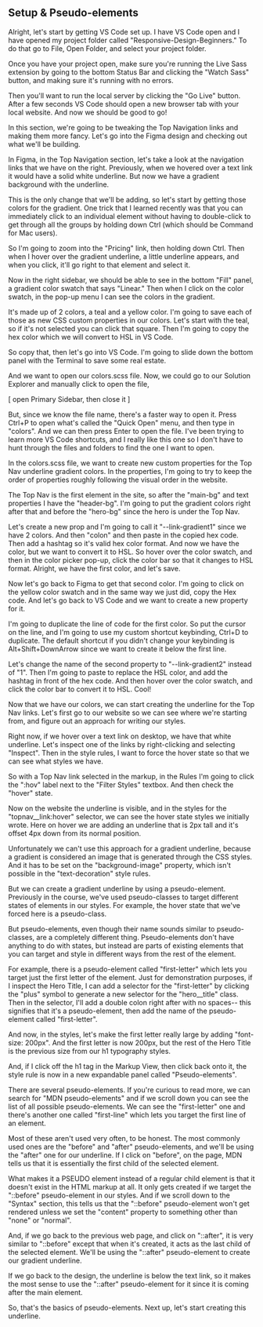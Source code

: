 ## Setup & Pseudo-elements

Alright, let's start by getting VS Code set up. I have VS Code open and I have opened my project folder called "Responsive-Design-Beginners." To do that go to File, Open Folder, and select your project folder.

Once you have your project open, make sure you're running the Live Sass extension by going to the bottom Status Bar and clicking the "Watch Sass" button, and making sure it's running with no errors.

Then you'll want to run the local server by clicking the "Go Live" button. After a few seconds VS Code should open a new browser tab with your local website. And now we should be good to go!

In this section, we're going to be tweaking the Top Navigation links and making them more fancy. Let's go into the Figma design and checking out what we'll be building.

In Figma, in the Top Navigation section, let's take a look at the navigation links that we have on the right. Previously, when we hovered over a text link it would have a solid white underline. But now we have a gradient background with the underline.

This is the only change that we'll be adding, so let's start by getting those colors for the gradient. One trick that I learned recently was that you can immediately click to an individual element without having to double-click to get through all the groups by holding down Ctrl (which should be Command for Mac users).

So I'm going to zoom into the "Pricing" link, then holding down Ctrl. Then when I hover over the gradient underline, a little underline appears, and when you click, it'll go right to that element and select it.

Now in the right sidebar, we should be able to see in the bottom "Fill" panel, a gradient color swatch that says "Linear." Then when I click on the color swatch, in the pop-up menu I can see the colors in the gradient.

It's made up of 2 colors, a teal and a yellow color. I'm going to save each of those as new CSS custom properties in our colors. Let's start with the teal, so if it's not selected you can click that square. Then I'm going to copy the hex color which we will convert to HSL in VS Code.

So copy that, then let's go into VS Code. I'm going to slide down the bottom panel with the Terminal to save some real estate.

And we want to open our colors.scss file. Now, we could go to our Solution Explorer and manually click to open the file,

[ open Primary Sidebar, then close it ]

But, since we know the file name, there's a faster way to open it. Press Ctrl+P to open what's called the "Quick Open" menu, and then type in "colors". And we can then press Enter to open the file. I've been trying to learn more VS Code shortcuts, and I really like this one so I don't have to hunt through the files and folders to find the one I want to open.

In the colors.scss file, we want to create new custom properties for the Top Nav underline gradient colors. In the properties, I'm going to try to keep the order of properties roughly following the visual order in the website.

The Top Nav is the first element in the site, so after the "main-bg" and text properties I have the "header-bg". I'm going to put the gradient colors right after that and before the "hero-bg" since the hero is under the Top Nav.

Let's create a new prop and I'm going to call it "--link-gradient1" since we have 2 colors. And then "colon" and then paste in the copied hex code. Then add a hashtag so it's valid hex color format. And now we have the color, but we want to convert it to HSL. So hover over the color swatch, and then in the color picker pop-up, click the color bar so that it changes to HSL format. Alright, we have the first color, and let's save.

Now let's go back to Figma to get that second color. I'm going to click on the yellow color swatch and in the same way we just did, copy the Hex code. And let's go back to VS Code and we want to create a new property for it.

I'm going to duplicate the line of code for the first color. So put the cursor on the line, and I'm going to use my custom shortcut keybinding, Ctrl+D to duplicate. The default shortcut if you didn't change your keybinding is Alt+Shift+DownArrow since we want to create it below the first line.

Let's change the name of the second property to "--link-gradient2" instead of "1". Then I'm going to paste to replace the HSL color, and add the hashtag in front of the hex code. And then hover over the color swatch, and click the color bar to convert it to HSL. Cool!

Now that we have our colors, we can start creating the underline for the Top Nav links. Let's first go to our website so we can see where we're starting from, and figure out an approach for writing our styles.

Right now, if we hover over a text link on desktop, we have that white underline. Let's inspect one of the links by right-clicking and selecting "Inspect". Then in the style rules, I want to force the hover state so that we can see what styles we have.

So with a Top Nav link selected in the markup, in the Rules I'm going to click the ":hov" label next to the "Filter Styles" textbox. And then check the "hover" state.

Now on the website the underline is visible, and in the styles for the "topnav\_\_link:hover" selector, we can see the hover state styles we initially wrote. Here on hover we are adding an underline that is 2px tall and it's offset 4px down from its normal position.

Unfortunately we can't use this approach for a gradient underline, because a gradient is considered an image that is generated through the CSS styles. And it has to be set on the "background-image" property, which isn't possible in the "text-decoration" style rules.

But we can create a gradient underline by using a pseudo-element. Previously in the course, we've used pseudo-classes to target different states of elements in our styles. For example, the hover state that we've forced here is a pseudo-class.

But pseudo-elements, even though their name sounds similar to pseudo-classes, are a completely different thing. Pseudo-elements don't have anything to do with states, but instead are parts of existing elements that you can target and style in different ways from the rest of the element.

For example, there is a pseudo-element called "first-letter" which lets you target just the first letter of the element. Just for demonstration purposes, if I inspect the Hero Title, I can add a selector for the "first-letter" by clicking the "plus" symbol to generate a new selector for the "hero\_\_title" class. Then in the selector, I'll add a double colon right after with no spaces-- this signifies that it's a pseudo-element, then add the name of the pseudo-element called "first-letter".

And now, in the styles, let's make the first letter really large by adding "font-size: 200px". And the first letter is now 200px, but the rest of the Hero Title is the previous size from our h1 typography styles.

And, if I click off the h1 tag in the Markup View, then click back onto it, the style rule is now in a new expandable panel called "Pseudo-elements".

There are several pseudo-elements. If you're curious to read more, we can search for "MDN pseudo-elements" and if we scroll down you can see the list of all possible pseudo-elements. We can see the "first-letter" one and there's another one called "first-line" which lets you target the first line of an element.

Most of these aren't used very often, to be honest. The most commonly used ones are the "before" and "after" pseudo-elements, and we'll be using the "after" one for our underline. If I click on "before", on the page, MDN tells us that it is essentially the first child of the selected element.

What makes it a PSEUDO element instead of a regular child element is that it doesn't exist in the HTML markup at all. It only gets created if we target the "::before" pseudo-element in our styles. And if we scroll down to the "Syntax" section, this tells us that the "::before" pseudo-element won't get rendered unless we set the "content" property to something other than "none" or "normal".

And, if we go back to the previous web page, and click on "::after", it is very similar to "::before" except that when it's created, it acts as the last child of the selected element. We'll be using the "::after" pseudo-element to create our gradient underline.

If we go back to the design, the underline is below the text link, so it makes the most sense to use the "::after" pseudo-element for it since it is coming after the main element.

So, that's the basics of pseudo-elements. Next up, let's start creating this underline.
